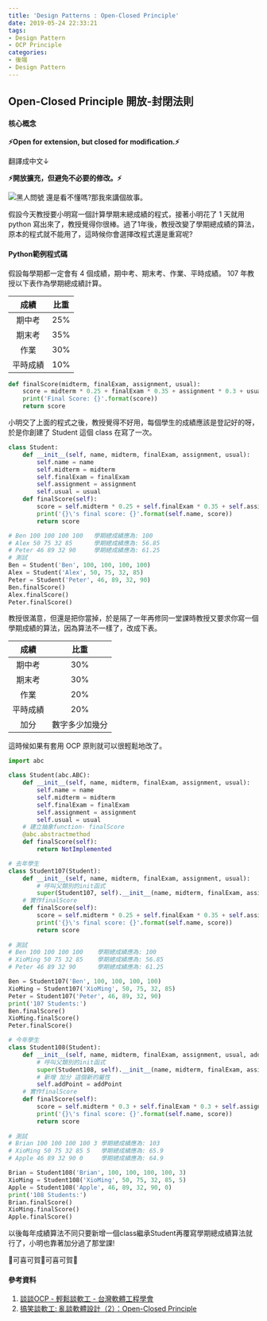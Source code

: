 ```yaml
---
title: 'Design Patterns : Open-Closed Principle'
date: 2019-05-24 22:33:21
tags: 
- Design Pattern
- OCP Principle
categories:
- 後端
- Design Pattern
---
```

## Open-Closed Principle 開放-封閉法則

#### 核心概念

**:zap:Open for extension, but closed for modification.:zap:**

翻譯成中文↓

**:zap:開放擴充，但避免不必要的修改。:zap:**

![黑人問號](http://i.imgur.com/Es8RWvb.jpg)
還是看不懂嗎?那我來講個故事。

<!-- more -->

假設今天教授要小明寫一個計算學期末總成績的程式，接著小明花了 1 天就用 python 寫出來了，教授覺得你很棒。過了1年後，教授改變了學期總成績的算法，原本的程式就不能用了，這時候你會選擇改程式還是重寫呢?

#### Python範例程式碼
假設每學期都一定會有 4 個成績，期中考、期末考、作業、平時成績。
107 年教授以下表作為學期總成績計算。

| 成績 | 比重 |
| :-: | :-: |
| 期中考 | 25% |
| 期末考 | 35% |
| 作業 | 30% |
| 平時成績 | 10% |

```Python
def finalScore(midterm, finalExam, assignment, usual):
    score = midterm * 0.25 + finalExam * 0.35 + assignment * 0.3 + usual * 0.1
    print('Final Score: {}'.format(score))
    return score
```

小明交了上面的程式之後，教授覺得不好用，每個學生的成績應該是登記好的呀，於是你創建了 Student 這個 class 在寫了一次。

```Python
class Student:
    def __init__(self, name, midterm, finalExam, assignment, usual):
        self.name = name
        self.midterm = midterm
        self.finalExam = finalExam
        self.assignment = assignment
        self.usual = usual
    def finalScore(self):
        score = self.midterm * 0.25 + self.finalExam * 0.35 + self.assignment * 0.3 + self.usual * 0.1
        print('{}\'s final score: {}'.format(self.name, score))
        return score

# Ben 100 100 100 100   學期總成績應為: 100
# Alex 50 75 32 85      學期總成績應為: 56.85
# Peter 46 89 32 90     學期總成績應為: 61.25
# 測試
Ben = Student('Ben', 100, 100, 100, 100)
Alex = Student('Alex', 50, 75, 32, 85)
Peter = Student('Peter', 46, 89, 32, 90)
Ben.finalScore()
Alex.finalScore()
Peter.finalScore()
```

教授很滿意，但還是把你當掉，於是隔了一年再修同一堂課時教授又要求你寫一個學期成績的算法，因為算法不一樣了，改成下表。

| 成績 | 比重 |
| :-: | :-: |
| 期中考 | 30% |
| 期末考 | 30% |
| 作業 | 20% |
| 平時成績 | 20% |
| 加分 | 數字多少加幾分 |

這時候如果有套用 OCP 原則就可以很輕鬆地改了。

```Python
import abc

class Student(abc.ABC):
    def __init__(self, name, midterm, finalExam, assignment, usual):
        self.name = name
        self.midterm = midterm
        self.finalExam = finalExam
        self.assignment = assignment
        self.usual = usual
    # 建立抽象function- finalScore
    @abc.abstractmethod
    def finalScore(self):
        return NotImplemented

# 去年學生
class Student107(Student):
    def __init__(self, name, midterm, finalExam, assignment, usual):
        # 呼叫父類別的init函式
        super(Student107, self).__init__(name, midterm, finalExam, assignment, usual)
    # 實作finalScore
    def finalScore(self):
        score = self.midterm * 0.25 + self.finalExam * 0.35 + self.assignment * 0.3 + self.usual * 0.1
        print('{}\'s final score: {}'.format(self.name, score))
        return score
        
# 測試     
# Ben 100 100 100 100    學期總成績應為: 100
# XioMing 50 75 32 85    學期總成績應為: 56.85
# Peter 46 89 32 90      學期總成績應為: 61.25

Ben = Student107('Ben', 100, 100, 100, 100)
XioMing = Student107('XioMing', 50, 75, 32, 85)
Peter = Student107('Peter', 46, 89, 32, 90)
print('107 Students:')
Ben.finalScore()
XioMing.finalScore()
Peter.finalScore()

# 今年學生
class Student108(Student):
    def __init__(self, name, midterm, finalExam, assignment, usual, addPoint):
        # 呼叫父類別的init函式
        super(Student108, self).__init__(name, midterm, finalExam, assignment, usual)
        # 新增 加分 這個新的屬性
        self.addPoint = addPoint
    # 實作finalScore
    def finalScore(self):
        score = self.midterm * 0.3 + self.finalExam * 0.3 + self.assignment * 0.2 + self.usual * 0.2 + self.addPoint
        print('{}\'s final score: {}'.format(self.name, score))
        return score
        
# 測試
# Brian 100 100 100 100 3 學期總成績應為: 103
# XioMing 50 75 32 85 5   學期總成績應為: 65.9
# Apple 46 89 32 90 0     學期總成績應為: 64.9

Brian = Student108('Brian', 100, 100, 100, 100, 3)
XioMing = Student108('XioMing', 50, 75, 32, 85, 5)
Apple = Student108('Apple', 46, 89, 32, 90, 0)
print('108 Students:')
Brian.finalScore()
XioMing.finalScore()
Apple.finalScore()

```

以後每年成績算法不同只要新增一個class繼承Student再覆寫學期總成績算法就行了，小明也靠著加分過了那堂課!

:tada:可喜可賀:tada:可喜可賀:tada:

#### 參考資料
1. [談談OCP - 輕鬆談軟工 - 台灣軟體工程學會](http://blog.seat.org.tw/2009/03/ocp.html)
2. [搞笑談軟工: 亂談軟體設計（2）：Open-Closed Principle](http://teddy-chen-tw.blogspot.com/2011/12/2.html)